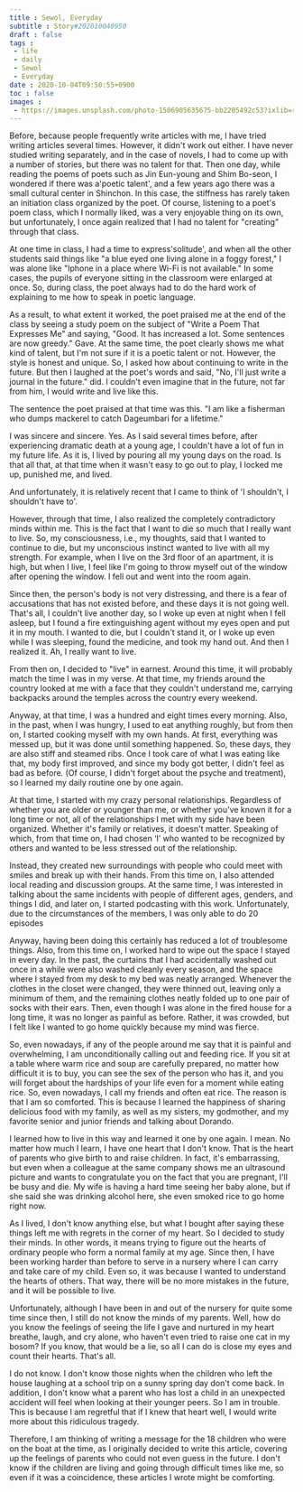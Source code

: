 ```yaml
---
title : Sewol, Everyday
subtitle : Story#202010040950
draft : false
tags :
 - life
 - daily
 - Sewol
 - Everyday
date : 2020-10-04T09:50:55+0900
toc : false
images : 
 - https://images.unsplash.com/photo-1506905635675-bb2205492c53?ixlib=rb-1.2.1&q=80&fm=jpg&crop=entropy&cs=tinysrgb&w=1080&fit=max&ixid=eyJhcHBfaWQiOjE1NTU0OX0
---
```

Before, because people frequently write articles with me, I have tried writing articles several times. However, it didn't work out either. I have never studied writing separately, and in the case of novels, I had to come up with a number of stories, but there was no talent for that. Then one day, while reading the poems of poets such as Jin Eun-young and Shim Bo-seon, I wondered if there was a'poetic talent', and a few years ago there was a small cultural center in Shinchon. In this case, the stiffness has rarely taken an initiation class organized by the poet. Of course, listening to a poet's poem class, which I normally liked, was a very enjoyable thing on its own, but unfortunately, I once again realized that I had no talent for "creating" through that class.  

At one time in class, I had a time to express'solitude', and when all the other students said things like "a blue eyed one living alone in a foggy forest," I was alone like "Iphone in a place where Wi-Fi is not available." In some cases, the pupils of everyone sitting in the classroom were enlarged at once. So, during class, the poet always had to do the hard work of explaining to me how to speak in poetic language.  

As a result, to what extent it worked, the poet praised me at the end of the class by seeing a study poem on the subject of "Write a Poem That Expresses Me" and saying, "Good. It has increased a lot. Some sentences are now greedy." Gave. At the same time, the poet clearly shows me what kind of talent, but I'm not sure if it is a poetic talent or not. However, the style is honest and unique. So, I asked how about continuing to write in the future. But then I laughed at the poet's words and said, "No, I'll just write a journal in the future." did. I couldn't even imagine that in the future, not far from him, I would write and live like this.  

The sentence the poet praised at that time was this. "I am like a fisherman who dumps mackerel to catch Dageumbari for a lifetime."  

I was sincere and sincere. Yes. As I said several times before, after experiencing dramatic death at a young age, I couldn't have a lot of fun in my future life. As it is, I lived by pouring all my young days on the road. Is that all that, at that time when it wasn't easy to go out to play, I locked me up, punished me, and lived.  

And unfortunately, it is relatively recent that I came to think of 'I shouldn't, I shouldn't have to'.  

However, through that time, I also realized the completely contradictory minds within me. This is the fact that I want to die so much that I really want to live. So, my consciousness, i.e., my thoughts, said that I wanted to continue to die, but my unconscious instinct wanted to live with all my strength. For example, when I live on the 3rd floor of an apartment, it is high, but when I live, I feel like I'm going to throw myself out of the window after opening the window. I fell out and went into the room again.  

Since then, the person's body is not very distressing, and there is a fear of accusations that has not existed before, and these days it is not going well. That's all, I couldn't live another day, so I woke up even at night when I fell asleep, but I found a fire extinguishing agent without my eyes open and put it in my mouth. I wanted to die, but I couldn't stand it, or I woke up even while I was sleeping, found the medicine, and took my hand out. And then I realized it. Ah, I really want to live.  

From then on, I decided to "live" in earnest. Around this time, it will probably match the time I was in my verse. At that time, my friends around the country looked at me with a face that they couldn't understand me, carrying backpacks around the temples across the country every weekend.  

Anyway, at that time, I was a hundred and eight times every morning. Also, in the past, when I was hungry, I used to eat anything roughly, but from then on, I started cooking myself with my own hands. At first, everything was messed up, but it was done until something happened. So, these days, they are also stiff and steamed ribs. Once I took care of what I was eating like that, my body first improved, and since my body got better, I didn't feel as bad as before. (Of course, I didn't forget about the psyche and treatment), so I learned my daily routine one by one again.  

At that time, I started with my crazy personal relationships. Regardless of whether you are older or younger than me, or whether you've known it for a long time or not, all of the relationships I met with my side have been organized. Whether it's family or relatives, it doesn't matter. Speaking of which, from that time on, I had chosen ‘I’ who wanted to be recognized by others and wanted to be less stressed out of the relationship.  

Instead, they created new surroundings with people who could meet with smiles and break up with their hands. From this time on, I also attended local reading and discussion groups. At the same time, I was interested in talking about the same incidents with people of different ages, genders, and things I did, and later on, I started podcasting with this work. Unfortunately, due to the circumstances of the members, I was only able to do 20 episodes  

Anyway, having been doing this certainly has reduced a lot of troublesome things. Also, from this time on, I worked hard to wipe out the space I stayed in every day. In the past, the curtains that I had accidentally washed out once in a while were also washed cleanly every season, and the space where I stayed from my desk to my bed was neatly arranged. Whenever the clothes in the closet were changed, they were thinned out, leaving only a minimum of them, and the remaining clothes neatly folded up to one pair of socks with their ears. Then, even though I was alone in the fired house for a long time, it was no longer as painful as before. Rather, it was crowded, but I felt like I wanted to go home quickly because my mind was fierce.  

So, even nowadays, if any of the people around me say that it is painful and overwhelming, I am unconditionally calling out and feeding rice. If you sit at a table where warm rice and soup are carefully prepared, no matter how difficult it is to buy, you can see the sex of the person who has it, and you will forget about the hardships of your life even for a moment while eating rice. So, even nowadays, I call my friends and often eat rice. The reason is that I am so comforted. This is because I learned the happiness of sharing delicious food with my family, as well as my sisters, my godmother, and my favorite senior and junior friends and talking about Dorando.  

I learned how to live in this way and learned it one by one again. I mean. No matter how much I learn, I have one heart that I don't know. That is the heart of parents who give birth to and raise children. In fact, it's embarrassing, but even when a colleague at the same company shows me an ultrasound picture and wants to congratulate you on the fact that you are pregnant, I'll be busy and die. My wife is having a hard time seeing her baby alone, but if she said she was drinking alcohol here, she even smoked rice to go home right now.  

As I lived, I don't know anything else, but what I bought after saying these things left me with regrets in the corner of my heart. So I decided to study their minds. In other words, it means trying to figure out the hearts of ordinary people who form a normal family at my age. Since then, I have been working harder than before to serve in a nursery where I can carry and take care of my child. Even so, it was because I wanted to understand the hearts of others. That way, there will be no more mistakes in the future, and it will be possible to live.  

Unfortunately, although I have been in and out of the nursery for quite some time since then, I still do not know the minds of my parents. Well, how do you know the feelings of seeing the life I gave and nurtured in my heart breathe, laugh, and cry alone, who haven't even tried to raise one cat in my bosom? If you know, that would be a lie, so all I can do is close my eyes and count their hearts. That's all.  

I do not know. I don't know those nights when the children who left the house laughing at a school trip on a sunny spring day don't come back. In addition, I don't know what a parent who has lost a child in an unexpected accident will feel when looking at their younger peers. So I am in trouble. This is because I am regretful that if I knew that heart well, I would write more about this ridiculous tragedy.  

Therefore, I am thinking of writing a message for the 18 children who were on the boat at the time, as I originally decided to write this article, covering up the feelings of parents who could not even guess in the future. I don't know if the children are living and going through difficult times like me, so even if it was a coincidence, these articles I wrote might be comforting.